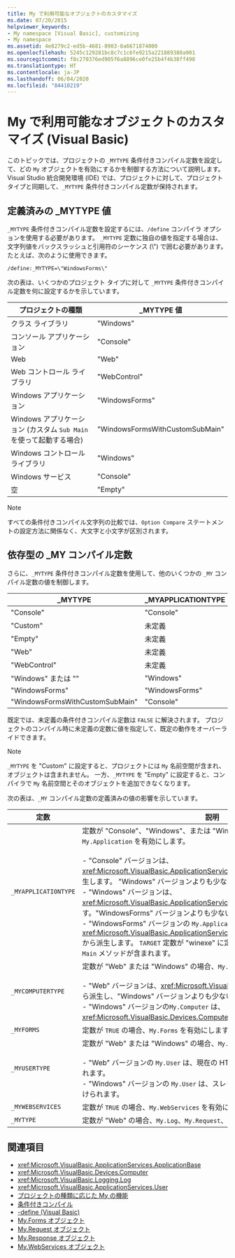 ```yaml
---
title: My で利用可能なオブジェクトのカスタマイズ
ms.date: 07/20/2015
helpviewer_keywords:
- My namespace [Visual Basic], customizing
- My namespace
ms.assetid: 4e8279c2-ed5b-4681-8903-8a6671874000
ms.openlocfilehash: 5245c129281bc8c7c1c6fe9215a221889380a901
ms.sourcegitcommit: f8c270376ed905f6a8896ce0fe25b4f4b38ff498
ms.translationtype: HT
ms.contentlocale: ja-JP
ms.lasthandoff: 06/04/2020
ms.locfileid: "84410219"
---
```

# <a name="customizing-which-objects-are-available-in-my-visual-basic"></a>My で利用可能なオブジェクトのカスタマイズ (Visual Basic)

このトピックでは、プロジェクトの `_MYTYPE` 条件付きコンパイル定数を設定して、どの `My` オブジェクトを有効にするかを制御する方法について説明します。 Visual Studio 統合開発環境 (IDE) では、プロジェクトに対して、プロジェクト タイプと同期して、`_MYTYPE` 条件付きコンパイル定数が保持されます。  
  
## <a name="predefined-_mytype-values"></a>定義済みの \_MYTYPE 値  

`_MYTYPE` 条件付きコンパイル定数を設定するには、`/define` コンパイラ オプションを使用する必要があります。 `_MYTYPE` 定数に独自の値を指定する場合は、文字列値をバックスラッシュと引用符のシーケンス (\\") で囲む必要があります。 たとえば、次のように使用できます。  
  
```console  
/define:_MYTYPE=\"WindowsForms\"  
```  
  
 次の表は、いくつかのプロジェクト タイプに対して `_MYTYPE` 条件付きコンパイル定数を何に設定するかを示しています。  
  
|プロジェクトの種類|\_MYTYPE 値|  
|------------------|--------------------|  
|クラス ライブラリ|"Windows"|  
|コンソール アプリケーション|"Console"|  
|Web|"Web"|  
|Web コントロール ライブラリ|"WebControl"|  
|Windows アプリケーション|"WindowsForms"|  
|Windows アプリケーション (カスタム `Sub Main` を使って起動する場合)|"WindowsFormsWithCustomSubMain"|  
|Windows コントロール ライブラリ|"Windows"|  
|Windows サービス|"Console"|  
|空|"Empty"|  
  
> [!NOTE]
> すべての条件付きコンパイル文字列の比較では、`Option Compare` ステートメントの設定方法に関係なく、大文字と小文字が区別されます。  
  
## <a name="dependent-_my-compilation-constants"></a>依存型の \_MY コンパイル定数  

さらに、`_MYTYPE` 条件付きコンパイル定数を使用して、他のいくつかの `_MY` コンパイル定数の値を制御します。  
  
|\_MYTYPE|\_MYAPPLICATIONTYPE|\_MYCOMPUTERTYPE|\_MYFORMS|\_MYUSERTYPE|\_MYWEBSERVICES|  
|--------------|-------------------------|----------------------|---------------|------------------|---------------------|  
|"Console"|"Console"|"Windows"|未定義|"Windows"|true|  
|"Custom"|未定義|未定義|未定義|未定義|未定義|  
|"Empty"|未定義|未定義|未定義|未定義|未定義|  
|"Web"|未定義|"Web"|false|"Web"|false|  
|"WebControl"|未定義|"Web"|false|"Web"|true|  
|"Windows" または ""|"Windows"|"Windows"|未定義|"Windows"|true|  
|"WindowsForms"|"WindowsForms"|"Windows"|true|"Windows"|true|  
|"WindowsFormsWithCustomSubMain"|"Console"|"Windows"|true|"Windows"|true|  
  
 既定では、未定義の条件付きコンパイル定数は `FALSE` に解決されます。 プロジェクトのコンパイル時に未定義の定数に値を指定して、既定の動作をオーバーライドできます。  
  
> [!NOTE]
> `_MYTYPE` を "Custom" に設定すると、プロジェクトには `My` 名前空間が含まれ、オブジェクトは含まれません。 一方、`_MYTYPE` を "Empty" に設定すると、コンパイラで `My` 名前空間とそのオブジェクトを追加できなくなります。  
  
 次の表は、`_MY` コンパイル定数の定義済みの値の影響を示しています。  
  
|定数|説明|  
|--------------|-------------|  
|`_MYAPPLICATIONTYPE`|定数が "Console"、"Windows"、または "WindowsForms" の場合、`My.Application` を有効にします。<br /><br /> - "Console" バージョンは、<xref:Microsoft.VisualBasic.ApplicationServices.ConsoleApplicationBase> から派生します。 "Windows" バージョンよりも少ないメンバーが含まれます。<br />- "Windows" バージョンは、<xref:Microsoft.VisualBasic.ApplicationServices.ApplicationBase> から派生します。"WindowsForms" バージョンよりも少ないメンバーが含まれます。<br />- "WindowsForms" バージョンの `My.Application` は、<xref:Microsoft.VisualBasic.ApplicationServices.WindowsFormsApplicationBase> から派生します。 `TARGET` 定数が "winexe" に定義されている場合、クラスには `Sub Main` メソッドが含まれます。|  
|`_MYCOMPUTERTYPE`|定数が "Web" または "Windows" の場合、`My.Computer` を有効にします。<br /><br /> - "Web" バージョンは、<xref:Microsoft.VisualBasic.Devices.ServerComputer> から派生し、"Windows" バージョンよりも少ないメンバーが含まれます。<br />- "Windows" バージョンの`My.Computer` は、<xref:Microsoft.VisualBasic.Devices.Computer> から派生します。|  
|`_MYFORMS`|定数が `TRUE` の場合、`My.Forms` を有効にします。|  
|`_MYUSERTYPE`|定数が "Web" または "Windows" の場合、`My.User` を有効にします。<br /><br /> - "Web" バージョンの `My.User` は、現在の HTTP 要求のユーザー ID に関連付けられます。<br />- "Windows" バージョンの `My.User` は、スレッドの現在のプリンシパルに関連付けられます。|  
|`_MYWEBSERVICES`|定数が `TRUE` の場合、`My.WebServices` を有効にします。|  
|`_MYTYPE`|定数が "Web" の場合、`My.Log`、`My.Request`、`My.Response` を有効にします。|  
  
## <a name="see-also"></a>関連項目

- <xref:Microsoft.VisualBasic.ApplicationServices.ApplicationBase>
- <xref:Microsoft.VisualBasic.Devices.Computer>
- <xref:Microsoft.VisualBasic.Logging.Log>
- <xref:Microsoft.VisualBasic.ApplicationServices.User>
- [プロジェクトの種類に応じた My の機能](../development-with-my/how-my-depends-on-project-type.md)
- [条件付きコンパイル](../../programming-guide/program-structure/conditional-compilation.md)
- [-define (Visual Basic)](../../reference/command-line-compiler/define.md)
- [My.Forms オブジェクト](../../language-reference/objects/my-forms-object.md)
- [My.Request オブジェクト](../../language-reference/objects/my-request-object.md)
- [My.Response オブジェクト](../../language-reference/objects/my-response-object.md)
- [My.WebServices オブジェクト](../../language-reference/objects/my-webservices-object.md)
